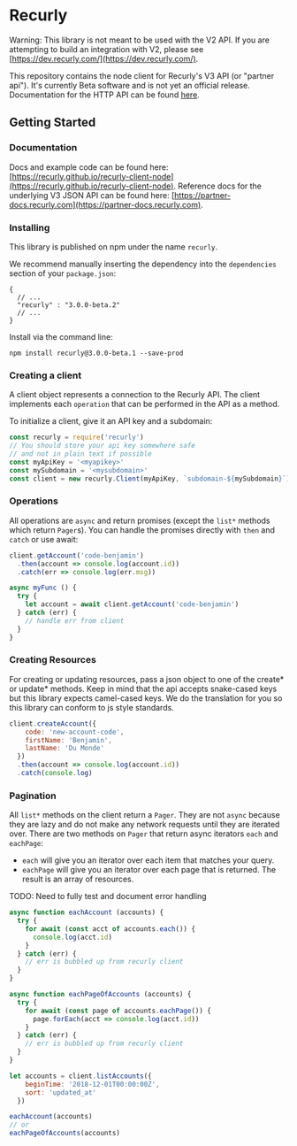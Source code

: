 # Recurly

Warning:
This library is not meant to be used with the V2 API. If you are attempting to build an integration with V2, please see [https://dev.recurly.com/](https://dev.recurly.com/).

This repository contains the node client for Recurly's V3 API (or "partner api").
It's currently Beta software and is not yet an official release. Documentation for the HTTP API can be found [here](https://partner-docs.recurly.com/).

## Getting Started

### Documentation

Docs and example code can be found here: [https://recurly.github.io/recurly-client-node](https://recurly.github.io/recurly-client-node).
Reference docs for the underlying V3 JSON API can be found here: [https://partner-docs.recurly.com](https://partner-docs.recurly.com).

### Installing

This library is published on npm under the name `recurly`.

We recommend manually inserting the dependency into the `dependencies` section of your `package.json`:

```
{
  // ...
  "recurly" : "3.0.0-beta.2"
  // ...
}
```


Install via the command line:
```
npm install recurly@3.0.0-beta.1 --save-prod
```

### Creating a client

A client object represents a connection to the Recurly API. The client implements
each `operation` that can be performed in the API as a method.

To initialize a client, give it an API key and a subdomain:

```js
const recurly = require('recurly')
// You should store your api key somewhere safe
// and not in plain text if possible
const myApiKey = '<myapikey>'
const mySubdomain = '<mysubdomain>'
const client = new recurly.Client(myApiKey, `subdomain-${mySubdomain}`)
```

### Operations

All operations are `async` and return promises (except the `list*` methods which return `Pager`s).
You can handle the promises directly with `then` and `catch` or use await:

```js
client.getAccount('code-benjamin')
  .then(account => console.log(account.id))
  .catch(err => console.log(err.msg))
```

```js
async myFunc () {
  try {
    let account = await client.getAccount('code-benjamin')
  } catch (err) {
    // handle err from client
  }
}
```

### Creating Resources

For creating or updating resources, pass a json object to one of the create* or update* methods.
Keep in mind that the api accepts snake-cased keys but this library expects camel-cased keys.
We do the translation for you so this library can conform to js style standards.

```js
client.createAccount({
    code: 'new-account-code',
    firstName: 'Benjamin',
    lastName: 'Du Monde'
  })
  .then(account => console.log(account.id))
  .catch(console.log)
```

### Pagination

All `list*` methods on the client return a `Pager`. They
are not `async` because they are lazy and do not make any
network requests until they are iterated over. There are
two methods on `Pager` that return async iterators `each` and `eachPage`:

* `each` will give you an iterator over each item that matches your query.
* `eachPage` will give you an iterator over each page that is returned. The result is an array of resources.

TODO: Need to fully test and document error handling

```js
async function eachAccount (accounts) {
  try {
    for await (const acct of accounts.each()) {
      console.log(acct.id)
    }
  } catch (err) {
    // err is bubbled up from recurly client
  }
}

async function eachPageOfAccounts (accounts) {
  try {
    for await (const page of accounts.eachPage()) {
      page.forEach(acct => console.log(acct.id))
    }
  } catch (err) {
    // err is bubbled up from recurly client
  }
}

let accounts = client.listAccounts({
    beginTime: '2018-12-01T00:00:00Z',
    sort: 'updated_at'
  })

eachAccount(accounts)
// or 
eachPageOfAccounts(accounts)
```
